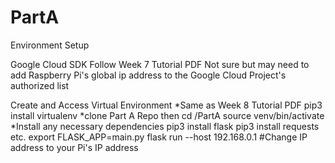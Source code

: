 # PartA

Environment Setup

Google Cloud SDK
   	Follow Week 7 Tutorial PDF
    Not sure but may need to add Raspberry Pi's global ip address to the Google Cloud Project's authorized list

 Create and Access Virtual Environment 
    *Same as Week 8 Tutorial PDF
    pip3 install virtualenv
    *clone Part A Repo then cd /PartA
    source venv/bin/activate
    *Install any necessary dependencies
    pip3 install flask 
    pip3 install requests
    etc.
    export FLASK_APP=main.py
    flask run --host 192.168.0.1 #Change IP address to your Pi's IP address
